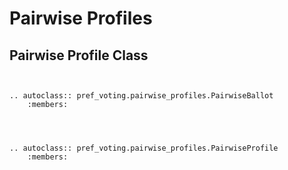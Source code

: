 Pairwise Profiles
=======================================


## Pairwise Profile Class


```{eval-rst}


.. autoclass:: pref_voting.pairwise_profiles.PairwiseBallot
    :members: 


```


```{eval-rst}


.. autoclass:: pref_voting.pairwise_profiles.PairwiseProfile
    :members: 


```


